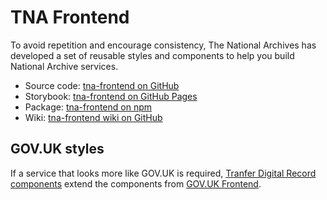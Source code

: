 # TNA Frontend

To avoid repetition and encourage consistency, The National Archives has developed a set of reusable styles and components to help you build National Archive services.

- Source code: [tna-frontend on GitHub](https://github.com/nationalarchives/tna-frontend)
- Storybook: [tna-frontend on GitHub Pages](https://nationalarchives.github.io/tna-frontend/)
- Package: [tna-frontend on npm](https://www.npmjs.com/package/@nationalarchives/frontend)
- Wiki: [tna-frontend wiki on GitHub](https://github.com/nationalarchives/tna-frontend/wiki)

## GOV.UK styles

If a service that looks more like GOV.UK is required, [Tranfer Digital Record components](https://github.com/nationalarchives/tdr-components) extend the components from [GOV.UK Frontend](https://frontend.design-system.service.gov.uk/).

